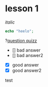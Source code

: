 # lesson 1

*italic*

```php
echo "heelo";
```


?[question quizz](single)
- [] bad answer
- [] bad answer2
- [x] good answer 
- [x] good answer2

test
